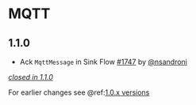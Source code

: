 # MQTT

## 1.1.0

- Ack `MqttMessage` in Sink Flow [#1747](https://github.com/akka/alpakka/issues/1747) by [@nsandroni](https://github.com/nsandroni)

[*closed in 1.1.0*](https://github.com/akka/alpakka/issues?q=is%3Aclosed+milestone%3A1.1.0+label%3Ap%3Amqtt)

For earlier changes see @ref:[1.0.x versions](../1.0.x/mqtt.md)
